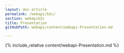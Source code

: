 ```yaml
---
layout: doc-article
permalink: /webapi/b2c/
section: webapib2c
title: Presentation
gitHubPath: webapi/content/webapi-Presentation.md

---
```


{% include_relative content/webapi-Presentation.md %}